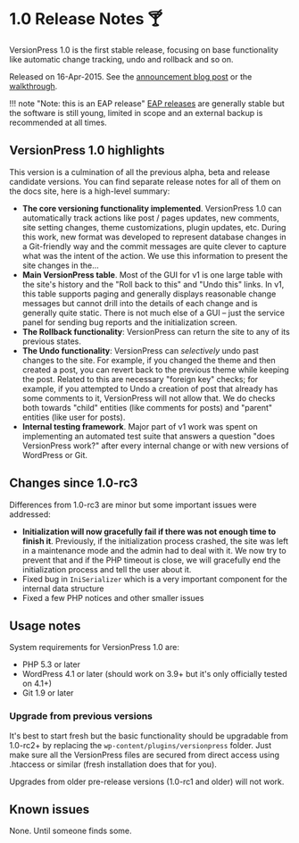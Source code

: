 # 1.0 Release Notes 🍸

VersionPress 1.0 is the first stable release, focusing on base functionality like automatic change tracking, undo and rollback and so on.

Released on 16-Apr-2015. See the [announcement blog post](https://blog.versionpress.net/2015/04/versionpress-1-0-released/) or the [walkthrough](https://blog.versionpress.net/2015/05/versionpress-1-0-walkthrough/).


!!! note "Note: this is an EAP release"
    [EAP releases](../getting-started/about-eap.md) are generally stable but the software is still young, limited in scope and an external backup is recommended at all times.

## VersionPress 1.0 highlights

This version is a culmination of all the previous alpha, beta and release candidate versions. You can find separate release notes for all of them on the docs site, here is a high-level summary:

* **The core versioning functionality implemented**. VersionPress 1.0 can automatically track actions like post / pages updates, new comments, site setting changes, theme customizations, plugin updates, etc. During this work, new format was developed to represent database changes in a Git-friendly way and the commit messages are quite clever to capture what was the intent of the action. We use this information to present the site changes in the...
* **Main VersionPress table**. Most of the GUI for v1 is one large table with the site's history and the "Roll back to this" and "Undo this" links. In v1, this table supports paging and generally displays reasonable change messages but cannot drill into the details of each change and is generally quite static. There is not much else of a GUI – just the service panel for sending bug reports and the initialization screen.
* **The Rollback functionality**: VersionPress can return the site to any of its previous states.
* **The Undo functionality**: VersionPress can *selectively* undo past changes to the site. For example, if you changed the theme and then created a post, you can revert back to the previous theme while keeping the post. Related to this are necessary "foreign key" checks; for example, if you attempted to Undo a creation of post that already has some comments to it, VersionPress will not allow that. We do checks both towards "child" entities (like comments for posts) and "parent" entities (like user for posts).
* **Internal testing framework**. Major part of v1 work was spent on implementing an automated test suite that answers a question "does VersionPress work?" after every internal change or with new versions of WordPress or Git.


## Changes since 1.0-rc3

Differences from 1.0-rc3 are minor but some important issues were addressed:

 * **Initialization will now gracefully fail if there was not enough time to finish it**. Previously, if the initialization process crashed, the site was left in a maintenance mode and the admin had to deal with it. We now try to prevent that and if the PHP timeout is close, we will gracefully end the initialization process and tell the user about it.
 * Fixed bug in `IniSerializer` which is a very important component for the internal data structure
 * Fixed a few PHP notices and other smaller issues


## Usage notes

System requirements for VersionPress 1.0 are:

* PHP 5.3 or later
* WordPress 4.1 or later (should work on 3.9+ but it's only officially tested on 4.1+)
* Git 1.9 or later

### Upgrade from previous versions

It's best to start fresh but the basic functionality should be upgradable from 1.0-rc2+ by replacing the `wp-content/plugins/versionpress` folder. Just make sure all the VersionPress files are secured from direct access using .htaccess or similar (fresh installation does that for you).

Upgrades from older pre-release versions (1.0-rc1 and older) will not work.


## Known issues ##

None. Until someone finds some.

